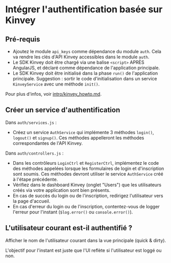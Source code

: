 Intégrer l'authentification basée sur Kinvey
============================================

Pré-requis
----------

- Ajoutez le module `api_keys` comme dépendance du module `auth`. Cela va rendre les clés d'API Kinvey accessibles dans le module `auth`.
- Le SDK Kinvey doit être chargé via une balise `<script>` APRÈS AngularJS, et déclaré comme dépendance de l'application principale.
- Le SDK Kinvey doit être initialisé dans la phase `run()` de l'application principale. Suggestion : sortir le code d'initialisation dans un service `KinveyService` avec une méthode `init()`.

Pour plus d'infos, voir [intro/kinvey_howto.md](../intro/kinvey_howto.md).

Créer un service d'authentification
-----------------------------------

Dans `auth/services.js` :

- Créez un service `AuthService` qui implémente 3 méthodes `login()`, `logout()` et `signup()`. Ces méthodes appelleront les méthodes correspondantes de l'API Kinvey.

Dans `auth/controllers.js` :

- Dans les contrôleurs `LoginCtrl` et `RegisterCtrl`, implémentez le code des méthodes appelées lorsque les formulaires de login et d'inscription sont soumis. Ces méthodes devront utiliser le service `AuthService` créé à l'étape précédente.
- Vérifiez dans le dashboard Kinvey (onglet "Users") que les utilisateurs créés via votre application sont bien présents.
- En cas de succès du login ou de l'inscription, redirigez l'utilisateur vers la page d'accueil.
- En cas d'erreur du login ou de l'inscription, contentez-vous de logger l'erreur pour l'instant (`$log.error()` ou `console.error()`).

L'utilisateur courant est-il authentifié ?
------------------------------------------

Afficher le nom de l'utilisateur courant dans la vue principale (quick & dirty).

L'objectif pour l'instant est juste que l'UI reflète si l'utilisateur est loggé ou non.
